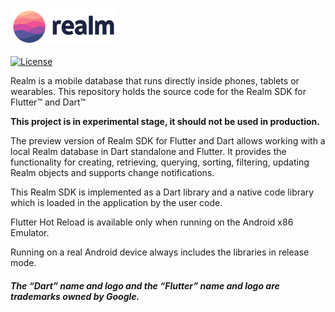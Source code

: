 ![Realm](logo.png)

[![License](https://img.shields.io/badge/License-Apache-blue.svg)](LICENSE)

Realm is a mobile database that runs directly inside phones, tablets or wearables.
This repository holds the source code for the Realm SDK for Flutter™ and Dart™

**This project is in experimental stage, it should not be used in production.**

The preview version of Realm SDK for Flutter and Dart allows working with a local Realm database in Dart standalone and Flutter. It provides the functionality for creating, retrieving, querying, sorting, filtering, updating Realm objects and supports change notifications.

This Realm SDK is implemented as a Dart library and a native code library which is loaded in the application by the user code. 

Flutter Hot Reload is available only when running on the Android x86 Emulator.

Running on a real Android device always includes the libraries in release mode.


##### The “Dart” name and logo and the “Flutter” name and logo are trademarks owned by Google. 
